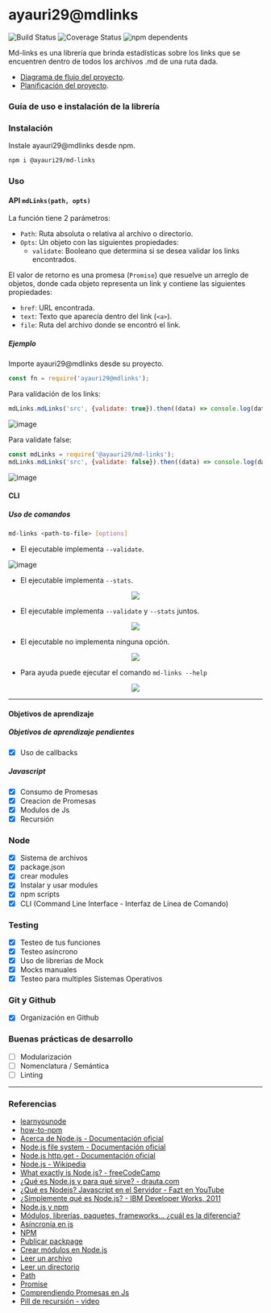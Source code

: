# ayauri29@mdlinks
![Build Status](https://img.shields.io/badge/nodeJs-100%25-green) ![Coverage Status](https://img.shields.io/badge/coverage-100%25-magenta) ![npm dependents](https://img.shields.io/badge/dependencias-5-pink)

Md-links es una librería que brinda estadísticas sobre los links que se encuentren dentro de todos los archivos .md de una ruta dada.
- [Diagrama de flujo del proyecto](https://github.com/ayauri29/LIM010-fe-md-links/blob/master/img/Diagrama%20de%20flujo.png).
- [Planificación del proyecto](https://github.com/ayauri29/LIM010-fe-md-links/projects/1).

### Guía de uso e instalación de la librería

### Instalación

Instale ayauri29@mdlinks desde npm.

```bash
npm i @ayauri29/md-links
```

### Uso

#### API `mdLinks(path, opts)`

La función tiene 2 parámetros:
- `Path`: Ruta absoluta o relativa al archivo o directorio.
- `Opts`: Un objeto con las siguientes propiedades:
  * `validate`: Booleano que determina si se desea validar los links
    encontrados.

El valor de retorno es una promesa (`Promise`) que resuelve un arreglo de objetos, donde cada objeto representa un link y contiene las siguientes propiedades:

- `href`: URL encontrada.
- `text`: Texto que aparecía dentro del link (`<a>`).
- `file`: Ruta del archivo donde se encontró el link.

##### Ejemplo

Importe ayauri29@mdlinks desde su proyecto.
```js
const fn = require('ayauri29@mdlinks');
```

Para validación de los links:
```js
mdLinks.mdLinks('src', {validate: true}).then((data) => console.log(data));
```
![image](https://user-images.githubusercontent.com/33959688/65807158-bf073800-e152-11e9-8877-9b888e662a48.png)

Para validate false:
```js
const mdLinks = require('@ayauri29/md-links');
mdLinks.mdLinks('src', {validate: false}).then((data) => console.log(data));
```
![image](https://user-images.githubusercontent.com/33959688/65807683-53729a00-e155-11e9-8336-2232c0476e2a.png)

#### CLI

##### Uso de comandos

```bash
md-links <path-to-file> [options]
```

- El ejecutable implementa `--validate`.

![image](https://user-images.githubusercontent.com/33959688/65807654-1c03ed80-e155-11e9-8bf9-851bb8db4410.png)

- El ejecutable implementa `--stats`.

<p align="center">
  <img src="https://user-images.githubusercontent.com/33959688/65807708-6f763b80-e155-11e9-909a-2c249207ac08.png"/>
</p>

- El ejecutable implementa `--validate` y `--stats` juntos.

<p align="center">
  <img src="https://user-images.githubusercontent.com/33959688/65807773-cb40c480-e155-11e9-9eb7-587821c3b1ff.png"/>
</p>

- El ejecutable no implementa ninguna opción.

<p align="center">
  <img src="https://user-images.githubusercontent.com/33959688/65807806-fdeabd00-e155-11e9-9922-b1de96ff8261.png"/>
</p>

- Para ayuda puede ejecutar el comando `md-links --help`
<p align="center">
  <img src="https://user-images.githubusercontent.com/33959688/65807847-35f20000-e156-11e9-9be8-a77e6e713724.png"/>
</p>

***
#### Objetivos de aprendizaje

##### Objetivos de aprendizaje pendientes
- [x] Uso de callbacks

##### Javascript
- [x] Consumo de Promesas
- [x] Creacion de Promesas
- [x] Modulos de Js
- [x] Recursión

### Node
- [x] Sistema de archivos
- [x] package.json
- [x] crear modules
- [x] Instalar y usar modules
- [x] npm scripts
- [x] CLI (Command Line Interface - Interfaz de Línea de Comando)

### Testing
- [x] Testeo de tus funciones
- [x] Testeo asíncrono
- [x] Uso de librerias de Mock
- [x] Mocks manuales
- [x] Testeo para multiples Sistemas Operativos

### Git y Github
- [x] Organización en Github

### Buenas prácticas de desarrollo
- [ ] Modularización
- [ ] Nomenclatura / Semántica
- [ ] Linting

***

### Referencias

- [learnyounode](https://github.com/workshopper/learnyounode)
- [how-to-npm](https://github.com/workshopper/how-to-npm)
- [Acerca de Node.js - Documentación oficial](https://nodejs.org/es/about/)
- [Node.js file system - Documentación oficial](https://nodejs.org/api/fs.html)
- [Node.js http.get - Documentación oficial](https://nodejs.org/api/http.html#http_http_get_options_callback)
- [Node.js - Wikipedia](https://es.wikipedia.org/wiki/Node.js)
- [What exactly is Node.js? - freeCodeCamp](https://medium.freecodecamp.org/what-exactly-is-node-js-ae36e97449f5)
- [¿Qué es Node.js y para qué sirve? - drauta.com](https://www.drauta.com/que-es-nodejs-y-para-que-sirve)
- [¿Qué es Nodejs? Javascript en el Servidor - Fazt en YouTube](https://www.youtube.com/watch?v=WgSc1nv_4Gw)
- [¿Simplemente qué es Node.js? - IBM Developer Works, 2011](https://www.ibm.com/developerworks/ssa/opensource/library/os-nodejs/index.html)
- [Node.js y npm](https://www.genbeta.com/desarrollo/node-js-y-npm)
- [Módulos, librerías, paquetes, frameworks... ¿cuál es la diferencia?](http://community.laboratoria.la/t/modulos-librerias-paquetes-frameworks-cual-es-la-diferencia/175)
- [Asíncronía en js](https://carlosazaustre.com/manejando-la-asincronia-en-javascript/)
- [NPM](https://docs.npmjs.com/getting-started/what-is-npm)
- [Publicar packpage](https://docs.npmjs.com/getting-started/publishing-npm-packages)
- [Crear módulos en Node.js](https://docs.npmjs.com/getting-started/publishing-npm-packages)
- [Leer un archivo](https://nodejs.org/api/fs.html#fs_fs_readfile_path_options_callback)
- [Leer un directorio](https://nodejs.org/api/fs.html#fs_fs_readdir_path_options_callback)
- [Path](https://nodejs.org/api/path.html)
- [Promise](https://javascript.info/promise-basics)
- [Comprendiendo Promesas en Js](https://hackernoon.com/understanding-promises-in-javascript-13d99df067c1)
- [Pill de recursión - video](https://www.youtube.com/watch?v=lPPgY3HLlhQ&t=916s)